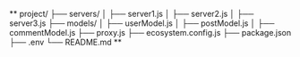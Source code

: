 **
project/
├── servers/
│   ├── server1.js
│   ├── server2.js
│   ├── server3.js
├── models/
│   ├── userModel.js
│   ├── postModel.js
│   ├── commentModel.js
├── proxy.js
├── ecosystem.config.js
├── package.json
├── .env
└── README.md
**